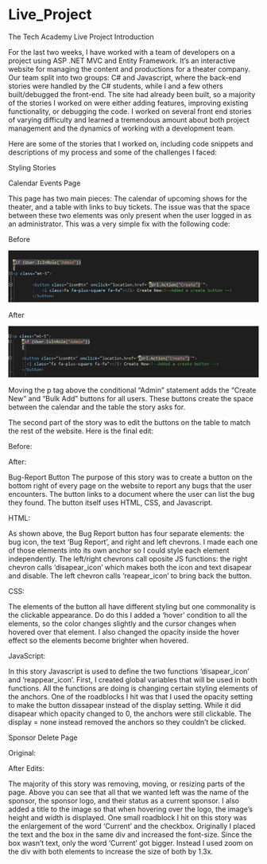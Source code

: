 # Live_Project
The Tech Academy Live Project
Introduction

For the last two weeks, I have worked with a team of developers on a project using ASP .NET MVC and Entity Framework. It’s an interactive website for managing the content and productions for a theater company. Our team split into two groups: C# and Javascript, where the back-end stories were handled by the C# students, while I and a few others built/debugged the front-end. The site had already been built, so a majority of the stories I worked on were either adding features, improving existing functionality, or debugging the code. I worked on several front end stories of varying difficulty and learned a tremendous amount about both project management and the dynamics of working with a development team. 

Here are some of the stories that I worked on, including code snippets and descriptions of my process and some of the challenges I faced:

Styling Stories 

Calendar Events Page

This page has two main pieces: The calendar of upcoming shows for the theater, and a table with links to buy tickets. The issue was that the space between these two elements was only present when the user logged in as an administrator. This was a very simple fix with the following code: 

Before


![Calender Events Before Code](CalenderEventsBefore.PNG)

 
After

![Calender Events After Code](calendareventsAfter.png)

   
Moving the p tag above the conditional “Admin” statement adds the “Create New” and “Bulk Add” buttons for all users. These buttons create the space between the calendar and the table the story asks for. 
 
The second part of the story was to edit the buttons on the table to match the rest of the website. Here is the final edit: 
 
Before:

 
After:
 

 
 
Bug-Report Button
The purpose of this story was to create a button on the bottom right of every page on the website to report any bugs that the user encounters. The button links to a document where the user can list the bug they found. The button itself uses HTML, CSS, and Javascript. 
 
HTML:
 
 
 
 
 
As shown above, the Bug Report button has four separate elements: the bug icon, the text ‘Bug Report’, and right and left chevrons. I made each one of those elements into its own anchor so I could style each element independently. The left/right chevrons call oposite JS functions: the right chevron calls ‘disapear_icon’ which makes both the icon and text disapear and disable. The left chevron calls ‘reapear_icon’ to bring back the button. 
 
CSS:
 
 

 
 
 
 
 
The elements of the button all have different styling but one commonality is the clickable appearance. Do do this I added a ‘hover’ condition to all the elements, so the color changes slightly and the cursor changes when hovered over that element. I also changed the opacity inside the hover effect so the elements become brighter when hovered. 


JavaScript:




In this story Javascript is used to define the two functions ‘disapear_icon’ and ‘reappear_icon’. First, I created global variables that will be used in both functions. All the functions are doing is changing certain styling elements of the anchors. One of the roadblocks I hit was that I used the opacity setting to make the button dissapear instead of the display setting. While it did disapear which opacity changed to 0, the anchors were still clickable. The display = none instead removed the anchors so they couldn’t be clicked. 



Sponsor Delete Page

Original:






After Edits:



The majority of this story was removing, moving, or resizing parts of the page. Above you can see that all that we wanted left was the name of the sponsor, the sponsor logo, and their status as a current sponsor. I also added a title to the image so that when hovering over the logo, the image’s height and width is displayed. One small roadblock I hit on this story was the enlargement of the word ‘Current’ and the checkbox. Originally I placed the text and the box in the same div and increased the font-size. Since the box wasn’t text, only the word ‘Current’ got bigger. Instead I used zoom on the div with both elements to increase the size of both by 1.3x.
